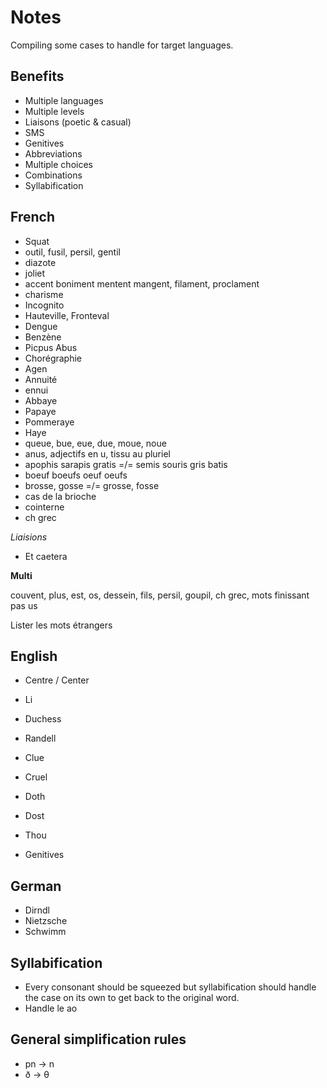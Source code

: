 # Notes

Compiling some cases to handle for target languages.

## Benefits

* Multiple languages
* Multiple levels
* Liaisons (poetic & casual)
* SMS
* Genitives
* Abbreviations
* Multiple choices
* Combinations
* Syllabification

## French

* Squat
* outil, fusil, persil, gentil
* diazote
* joliet
* accent boniment mentent mangent, filament, proclament
* charisme
* Incognito
* Hauteville, Fronteval
* Dengue
* Benzène
* Picpus Abus
* Chorégraphie
* Agen
* Annuité
* ennui
* Abbaye
* Papaye
* Pommeraye
* Haye
* queue, bue, eue, due, moue, noue
* anus, adjectifs en u, tissu au pluriel
* apophis sarapis gratis =/= semis souris gris batis
* boeuf boeufs oeuf oeufs
* brosse, gosse =/= grosse, fosse
* cas de la brioche
* cointerne
* ch grec

*Liaisions*

* Et caetera

**Multi**

couvent, plus, est, os, dessein, fils, persil, goupil, ch grec, mots finissant pas us

Lister les mots étrangers

## English

* Centre / Center
* Li
* Duchess
* Randell
* Clue
* Cruel
* Doth
* Dost
* Thou

* Genitives

## German

* Dirndl
* Nietzsche
* Schwimm

## Syllabification

* Every consonant should be squeezed but syllabification should handle the case on its own to get back to the original word.
* Handle le ao

## General simplification rules

* pn -> n
* ð -> θ
